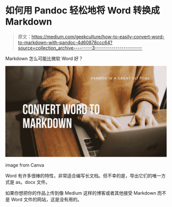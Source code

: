 # 如何用 Pandoc 轻松地将 Word 转换成 Markdown

> 原文：<https://medium.com/geekculture/how-to-easily-convert-word-to-markdown-with-pandoc-4d60878ccc64?source=collection_archive---------3----------------------->

Markdown 怎么可能比微软 Word 好？

![](img/733a32f61b974bb306a1a1a0799ced0d.png)

image from Canva

Word 有许多很棒的特性，非常适合编写长文档。但不幸的是，导出它们的唯一方式是 as。docx 文件。

如果你想把你的作品上传到像 Medium 这样的博客或者其他接受 Markdown 而不是 Word 文件的网站，这是没有用的。